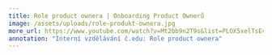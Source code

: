 ```yaml
---
title: Role product ownera | Onboarding Product Ownerů
image: /assets/uploads/role-produkt-ownera.jpg
more_url: https://www.youtube.com/watch?v=Mt2bb9n2T9s&list=PLOX5xelTsEv8Xjdtf7zXaf4dcgJbN9J69&index=3&ab_channel=%C4%8Cesko.Digital
annotation: "Interní vzdělávání č.edu: Role product ownera"
---
```

